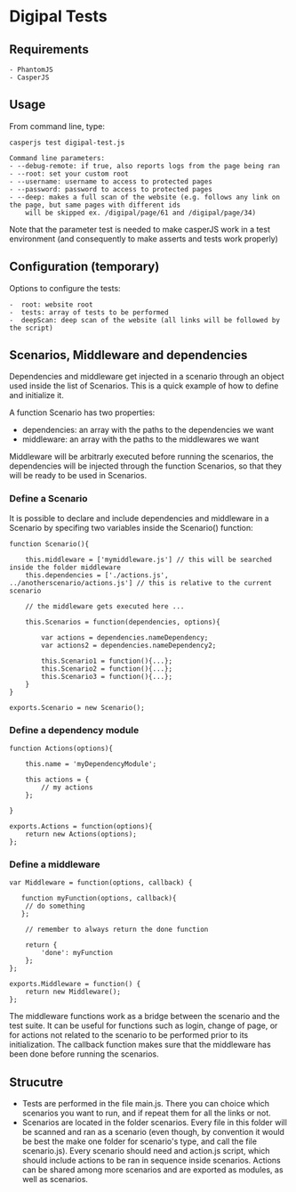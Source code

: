 # Digipal Tests

## Requirements

    - PhantomJS
    - CasperJS

## Usage

From command line, type:

    casperjs test digipal-test.js

    Command line parameters:
    - --debug-remote: if true, also reports logs from the page being ran
    - --root: set your custom root
    - --username: username to access to protected pages
    - --password: password to access to protected pages
    - --deep: makes a full scan of the website (e.g. follows any link on the page, but same pages with different ids
        will be skipped ex. /digipal/page/61 and /digipal/page/34)

Note that the parameter test is needed to make casperJS work in a test environment (and consequently to make asserts and tests work properly)

## Configuration (temporary)

Options to configure the tests:

    -  root: website root
    -  tests: array of tests to be performed
    -  deepScan: deep scan of the website (all links will be followed by the script)

## Scenarios, Middleware and dependencies

Dependencies and middleware get injected in a scenario through an object used inside the list of Scenarios. This is a quick example of how to define and initialize it.

A function Scenario has two properties:

- dependencies: an array with the paths to the dependencies we want
- middleware: an array with the paths to the middlewares we want

Middleware will be arbitrarly executed before running the scenarios, the dependencies will be injected through the function Scenarios, so that they will be ready to be used in Scenarios.

### Define a Scenario

It is possible to declare and include dependencies and middleware in a Scenario by specifing two variables inside the Scenario() function:

    function Scenario(){

        this.middleware = ['mymiddleware.js'] // this will be searched inside the folder middleware
        this.dependencies = ['./actions.js', ../anotherscenario/actions.js'] // this is relative to the current scenario

        // the middleware gets executed here ...

        this.Scenarios = function(dependencies, options){

            var actions = dependencies.nameDependency;
            var actions2 = dependencies.nameDependency2;

            this.Scenario1 = function(){...};
            this.Scenario2 = function(){...};
            this.Scenario3 = function(){...};
        }
    }

    exports.Scenario = new Scenario();

### Define a dependency module

    function Actions(options){

        this.name = 'myDependencyModule';

        this actions = {
            // my actions
        };

    }

    exports.Actions = function(options){
        return new Actions(options);
    };


### Define a middleware

    var Middleware = function(options, callback) {

       function myFunction(options, callback){
        // do something
       };

        // remember to always return the done function

        return {
            'done': myFunction
        };
    };

    exports.Middleware = function() {
        return new Middleware();
    };

The middleware functions work as a bridge between the scenario and the test suite. It can be useful for functions such as login, change of page, or for actions not related to the scenario to be performed prior to its initialization. The callback function makes sure that the middleware has been done before running the scenarios.

## Strucutre

- Tests are performed in the file main.js. There you can choice which scenarios you want to run, and if repeat them for all the links or not.
- Scenarios are located in the folder scenarios. Every file in this folder will be scanned and ran as a scenario (even though, by convention it would be best the make one folder for scenario's type, and call the file scenario.js). Every scenario should need and action.js script, which should include actions to be ran in sequence inside scenarios. Actions can be shared among more scenarios and are exported as modules, as well as scenarios.
